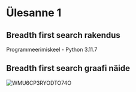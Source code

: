 # Ülesanne 1

## Breadth first search rakendus

Programmeerimiskeel - Python  3.11.7

## Breadth first search graafi näide

![WMU6CP3RYODTO74O](https://github.com/Papilegend/Algoritmid2023/assets/119224484/a13e2307-6a0b-4ae5-bb17-eba68910775f)
